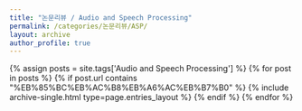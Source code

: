 ```yaml
---
title: "논문리뷰 / Audio and Speech Processing"
permalink: /categories/논문리뷰/ASP/
layout: archive
author_profile: true
---
```


{% assign posts = site.tags['Audio and Speech Processing'] %}
{% for post in posts %} 
    {% if post.url contains "%EB%85%BC%EB%AC%B8%EB%A6%AC%EB%B7%B0" %}
        {% include archive-single.html type=page.entries_layout %}
    {% endif %}
{% endfor %}